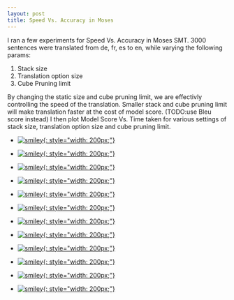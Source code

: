 ```yaml
---
layout: post
title: Speed Vs. Accuracy in Moses
---
```

I ran a few experiments for Speed Vs. Accuracy in Moses SMT. 3000 sentences were translated from de, fr, es to en, while varying the following params:

1. Stack size   
2. Translation option size  
3. Cube Pruning limit  

By changing the static size and cube pruning limit, we are effectivly controlling the speed of the translation. Smaller stack and cube pruning limit will make translation faster at the cost of model score. (TODO:use Bleu score instead) I then plot Model Score Vs. Time taken for various settings of stack size, translation option size and cube pruning limit.

<!--The following thumbnails can be opened in a interactive [bokeh](http://bokeh.pydata.org/en/latest/) environment.-->

- [![smiley](https://raw.githubusercontent.com/arendu/arendu.github.io/master/images/speed-vs-acc-plots/fr.all.time.vs.score.png){: style="width: 200px;"}](https://raw.githubusercontent.com/arendu/arendu.github.io/master/images/speed-vs-acc-plots/fr.all.time.vs.score.png)  
- [![smiley](https://raw.githubusercontent.com/arendu/arendu.github.io/master/images/speed-vs-acc-plots/fr.short.time.vs.score.png){: style="width: 200px;"}](https://raw.githubusercontent.com/arendu/arendu.github.io/master/images/speed-vs-acc-plots/fr.short.time.vs.score.png)  
- [![smiley](https://raw.githubusercontent.com/arendu/arendu.github.io/master/images/speed-vs-acc-plots/fr.medium.time.vs.score.png){: style="width: 200px;"}](https://raw.githubusercontent.com/arendu/arendu.github.io/master/images/speed-vs-acc-plots/fr.medium.time.vs.score.png)  
- [![smiley](https://raw.githubusercontent.com/arendu/arendu.github.io/master/images/speed-vs-acc-plots/fr.long.time.vs.score.png){: style="width: 200px;"}](https://raw.githubusercontent.com/arendu/arendu.github.io/master/images/speed-vs-acc-plots/fr.long.time.vs.score.png)  

- [![smiley](https://raw.githubusercontent.com/arendu/arendu.github.io/master/images/speed-vs-acc-plots/de.all.time.vs.score.png){: style="width: 200px;"}](https://raw.githubusercontent.com/arendu/arendu.github.io/master/images/speed-vs-acc-plots/de.all.time.vs.score.png)  
- [![smiley](https://raw.githubusercontent.com/arendu/arendu.github.io/master/images/speed-vs-acc-plots/de.short.time.vs.score.png){: style="width: 200px;"}](https://raw.githubusercontent.com/arendu/arendu.github.io/master/images/speed-vs-acc-plots/de.short.time.vs.score.png)  
- [![smiley](https://raw.githubusercontent.com/arendu/arendu.github.io/master/images/speed-vs-acc-plots/de.medium.time.vs.score.png){: style="width: 200px;"}](https://raw.githubusercontent.com/arendu/arendu.github.io/master/images/speed-vs-acc-plots/de.medium.time.vs.score.png)  
- [![smiley](https://raw.githubusercontent.com/arendu/arendu.github.io/master/images/speed-vs-acc-plots/de.long.time.vs.score.png){: style="width: 200px;"}](https://raw.githubusercontent.com/arendu/arendu.github.io/master/images/speed-vs-acc-plots/de.long.time.vs.score.png)  

- [![smiley](https://raw.githubusercontent.com/arendu/arendu.github.io/master/images/speed-vs-acc-plots/es.all.time.vs.score.png){: style="width: 200px;"}](https://raw.githubusercontent.com/arendu/arendu.github.io/master/images/speed-vs-acc-plots/es.all.time.vs.score.png)  
- [![smiley](https://raw.githubusercontent.com/arendu/arendu.github.io/master/images/speed-vs-acc-plots/es.short.time.vs.score.png){: style="width: 200px;"}](https://raw.githubusercontent.com/arendu/arendu.github.io/master/images/speed-vs-acc-plots/es.short.time.vs.score.png)  
- [![smiley](https://raw.githubusercontent.com/arendu/arendu.github.io/master/images/speed-vs-acc-plots/es.medium.time.vs.score.png){: style="width: 200px;"}](https://raw.githubusercontent.com/arendu/arendu.github.io/master/images/speed-vs-acc-plots/es.medium.time.vs.score.png)  
- [![smiley](https://raw.githubusercontent.com/arendu/arendu.github.io/master/images/speed-vs-acc-plots/es.long.time.vs.score.png){: style="width: 200px;"}](https://raw.githubusercontent.com/arendu/arendu.github.io/master/images/speed-vs-acc-plots/es.long.time.vs.score.png)  


<script type="text/javascript">
    Bokeh.$(function() {
    var docs_json = {"08fdbe7d-ac35-4aaa-b4a5-dc4df75593c8":{"roots":{"references":[{"attributes":{"callback":null,"column_names":["Series 0","Series 1"],"data":{"Series 0":[0.0,0.051391],"Series 1":[-86.7034353333,-86.7034353333]}},"id":"bdb1181a-428b-4dd2-8072-2db4729b7cd9","type":"ColumnDataSource"},{"attributes":{"data_source":{"id":"4695d679-b3b0-4252-8f0c-20b5be23ccfa","type":"ColumnDataSource"},"glyph":{"id":"f71a8f93-4804-4ab4-80d8-cd22f15c103d","type":"Line"},"hover_glyph":null,"nonselection_glyph":null,"selection_glyph":null},"id":"489e2972-bbe4-4d87-8ff3-d890e4f6f4fe","type":"GlyphRenderer"},{"attributes":{},"id":"f91dbc5a-b428-44fb-b7a2-61abf8e9d4cc","type":"ToolEvents"},{"attributes":{},"id":"2f4d1a82-1580-4677-9c1f-ecb1fe00804d","type":"BasicTickFormatter"},{"attributes":{"data_source":{"id":"2d7496d9-d9df-4340-be3e-3cd50fc71051","type":"ColumnDataSource"},"glyph":{"id":"87fe64ed-042c-4659-a2b5-a3f3bf8f96fe","type":"Circle"},"hover_glyph":null,"nonselection_glyph":null,"selection_glyph":null},"id":"01733dde-5488-487d-884d-403a49bccbf5","type":"GlyphRenderer"},{"attributes":{"callback":null,"column_names":["Series 0","Series 1"],"data":{"Series 0":[0.001389,0.002012,0.00257933333333,0.00349266666667,0.004213,0.006492,0.0116706666667,0.0172643333333,0.028666,0.051391],"Series 1":[-90.7149756667,-89.10308,-87.684871,-87.274761,-87.1574293333,-86.9121046667,-86.779671,-86.7401646667,-86.719661,-86.710738]}},"id":"c728c422-ac9b-46b1-9167-0ac927d6ae19","type":"ColumnDataSource"},{"attributes":{"callback":null,"column_names":["Series 0","Series 1"],"data":{"Series 0":[0.000889333333333,0.001771,0.00254533333333,0.00407733333333,0.00491166666667,0.00715466666667,0.0119833333333,0.0173883333333,0.0239023333333,0.034786],"Series 1":[-90.714625,-89.0384836667,-87.844312,-87.6232183333,-87.5604236667,-87.4907683333,-87.4650063333,-87.4595663333,-87.4585033333,-87.458316]}},"id":"2d7496d9-d9df-4340-be3e-3cd50fc71051","type":"ColumnDataSource"},{"attributes":{"active_drag":"auto","active_scroll":"auto","active_tap":"auto","tools":[{"id":"44963785-36e1-47f6-9fc3-e016d80eb342","type":"PanTool"},{"id":"a411f52a-6813-48e1-a4a4-ad3be3d7009f","type":"WheelZoomTool"},{"id":"da9855b3-c2eb-4615-9d40-e992125542a4","type":"BoxZoomTool"},{"id":"f04867e7-0f93-4ead-8e99-e76d3e2d9dd9","type":"SaveTool"},{"id":"919454fd-efad-4951-8e70-4415182de559","type":"ResetTool"},{"id":"f6336f77-1569-4035-b810-a8e6e02d32da","type":"HelpTool"}]},"id":"2536ff7b-7433-4a5b-9b89-2bc6b01b1003","type":"Toolbar"},{"attributes":{"data_source":{"id":"c728c422-ac9b-46b1-9167-0ac927d6ae19","type":"ColumnDataSource"},"glyph":{"id":"a6ab7901-22c0-484f-a990-817d44cc0ee1","type":"Line"},"hover_glyph":null,"nonselection_glyph":null,"selection_glyph":null},"id":"55394e9e-25a9-4056-b09a-b7ee0882b467","type":"GlyphRenderer"},{"attributes":{"data_source":{"id":"b28a415b-45c8-43f7-8f0b-d61d08c1a734","type":"ColumnDataSource"},"glyph":{"id":"eafcf6cd-64cf-4ea2-8f45-9ae6997bdc1f","type":"Circle"},"hover_glyph":null,"nonselection_glyph":null,"selection_glyph":null},"id":"9499517b-3c13-464d-be3d-89c027d0792f","type":"GlyphRenderer"},{"attributes":{"callback":null,"column_names":["Series 0","Series 1"],"data":{"Series 0":[0.00138766666667,0.00168,0.00277833333333,0.003559,0.00467566666667,0.00561366666667,0.012309,0.017773,0.0270983333333,0.051321],"Series 1":[-90.7153233333,-89.102956,-87.6869633333,-87.2748066667,-87.1574293333,-86.910942,-86.7803943333,-86.7435393333,-86.726141,-86.7178103333]}},"id":"d45bea7f-05f4-42f4-8384-c637b7ce4402","type":"ColumnDataSource"},{"attributes":{"data_source":{"id":"d45bea7f-05f4-42f4-8384-c637b7ce4402","type":"ColumnDataSource"},"glyph":{"id":"7d0c84b0-943a-4be4-b4fb-d7e2eb78fede","type":"Circle"},"hover_glyph":null,"nonselection_glyph":null,"selection_glyph":null},"id":"5435cad1-98c8-4bf7-9769-d951488b8a5b","type":"GlyphRenderer"},{"attributes":{"dimension":1,"grid_line_color":{"value":null},"grid_line_width":{"value":0.5},"plot":{"id":"d8e30c48-01f7-433f-a2c9-5375f3e38a04","type":"Plot"},"ticker":{"id":"7fbc5194-cfc1-4e91-8c7e-31cd166eb405","type":"BasicTicker"}},"id":"da229c20-0f72-48fb-9108-f60dfea989ba","type":"Grid"},{"attributes":{"bottom_units":"screen","fill_alpha":{"value":0.5},"fill_color":{"value":"lightgrey"},"left_units":"screen","level":"overlay","line_alpha":{"value":1.0},"line_color":{"value":"black"},"line_dash":[4,4],"line_width":{"value":2},"plot":null,"render_mode":"css","right_units":"screen","top_units":"screen"},"id":"5627543d-fde4-4cc1-b89f-4e26a4235293","type":"BoxAnnotation"},{"attributes":{"line_color":{"value":"#FF0000"},"x":{"field":"Series 0"},"y":{"field":"Series 1"}},"id":"f71a8f93-4804-4ab4-80d8-cd22f15c103d","type":"Line"},{"attributes":{},"id":"ca04b6a9-1259-4486-85c6-f5b498068003","type":"BasicTickFormatter"},{"attributes":{"line_color":{"value":"#0000FF"},"x":{"field":"Series 0"},"y":{"field":"Series 1"}},"id":"27980c25-56fb-4a1f-be29-eedaeae9b811","type":"Line"},{"attributes":{"callback":null,"column_names":["Series 0","Series 1"],"data":{"Series 0":[0.001227,0.00183566666667,0.002464,0.00353233333333,0.00432333333333,0.005874,0.0111423333333,0.0185943333333,0.028618,0.0458376666667],"Series 1":[-90.714625,-89.102653,-87.685729,-87.274249,-87.157539,-86.914119,-86.8026136667,-86.7707876667,-86.7584336667,-86.753852]}},"id":"1c3d8753-0697-466d-a8fe-38d1761be428","type":"ColumnDataSource"},{"attributes":{"plot":{"id":"d8e30c48-01f7-433f-a2c9-5375f3e38a04","type":"Plot"}},"id":"f6336f77-1569-4035-b810-a8e6e02d32da","type":"HelpTool"},{"attributes":{"callback":null,"column_names":["Series 0","Series 1"],"data":{"Series 0":[0.00138766666667,0.00168,0.00277833333333,0.003559,0.00467566666667,0.00561366666667,0.012309,0.017773,0.0270983333333,0.051321],"Series 1":[-90.7153233333,-89.102956,-87.6869633333,-87.2748066667,-87.1574293333,-86.910942,-86.7803943333,-86.7435393333,-86.726141,-86.7178103333]}},"id":"4695d679-b3b0-4252-8f0c-20b5be23ccfa","type":"ColumnDataSource"},{"attributes":{"legends":[["1",[{"id":"01733dde-5488-487d-884d-403a49bccbf5","type":"GlyphRenderer"}]],["5",[{"id":"dd3466eb-d72b-4364-b626-96cb9e4b5a37","type":"GlyphRenderer"}]],["10",[{"id":"5435cad1-98c8-4bf7-9769-d951488b8a5b","type":"GlyphRenderer"}]],["20",[{"id":"9499517b-3c13-464d-be3d-89c027d0792f","type":"GlyphRenderer"}]],["oracle",[{"id":"3060fba8-701b-4bdf-bd4b-512aba81ac28","type":"GlyphRenderer"}]]],"location":"bottom_right","plot":{"id":"d8e30c48-01f7-433f-a2c9-5375f3e38a04","type":"Plot"}},"id":"580e0251-de84-41f2-9504-f1292edc38c5","type":"Legend"},{"attributes":{"plot":{"id":"d8e30c48-01f7-433f-a2c9-5375f3e38a04","type":"Plot"}},"id":"919454fd-efad-4951-8e70-4415182de559","type":"ResetTool"},{"attributes":{"fill_color":{"value":"#0000FF"},"line_color":{"value":"#000000"},"line_width":{"value":0.5},"size":{"units":"screen","value":6},"x":{"field":"Series 0"},"y":{"field":"Series 1"}},"id":"87fe64ed-042c-4659-a2b5-a3f3bf8f96fe","type":"Circle"},{"attributes":{"line_color":{"value":"#000000"},"x":{"field":"Series 0"},"y":{"field":"Series 1"}},"id":"e09204bb-b236-41d1-82ca-dc88539f7142","type":"Line"},{"attributes":{"data_source":{"id":"ddeee589-ae21-4fb9-87fd-0b20edefb5e9","type":"ColumnDataSource"},"glyph":{"id":"27980c25-56fb-4a1f-be29-eedaeae9b811","type":"Line"},"hover_glyph":null,"nonselection_glyph":null,"selection_glyph":null},"id":"5744c869-dcf1-4df3-a0a2-03f405fe2897","type":"GlyphRenderer"},{"attributes":{"grid_line_color":{"value":null},"grid_line_width":{"value":0.5},"plot":{"id":"d8e30c48-01f7-433f-a2c9-5375f3e38a04","type":"Plot"},"ticker":{"id":"6a696c81-2e85-4489-b096-82aac3c9ae2e","type":"BasicTicker"}},"id":"93425ee1-e5f9-4c11-81ff-6f608a4646a9","type":"Grid"},{"attributes":{"plot":null,"text":"Model Score Vs. Time(all, fr)"},"id":"2932c28e-eaba-478c-82ce-95f4af14f1d9","type":"Title"},{"attributes":{"plot":{"id":"d8e30c48-01f7-433f-a2c9-5375f3e38a04","type":"Plot"}},"id":"a411f52a-6813-48e1-a4a4-ad3be3d7009f","type":"WheelZoomTool"},{"attributes":{"callback":null,"column_names":["Series 0","Series 1"],"data":{"Series 0":[0.001389,0.002012,0.00257933333333,0.00349266666667,0.004213,0.006492,0.0116706666667,0.0172643333333,0.028666,0.051391],"Series 1":[-90.7149756667,-89.10308,-87.684871,-87.274761,-87.1574293333,-86.9121046667,-86.779671,-86.7401646667,-86.719661,-86.710738]}},"id":"b28a415b-45c8-43f7-8f0b-d61d08c1a734","type":"ColumnDataSource"},{"attributes":{"callback":null},"id":"1c87802d-b548-4763-8bf2-3c334befa76c","type":"DataRange1d"},{"attributes":{"line_color":{"value":"#007F00"},"x":{"field":"Series 0"},"y":{"field":"Series 1"}},"id":"66f98f9c-c412-4c9c-acfb-8c3ba4dfb124","type":"Line"},{"attributes":{"callback":null,"column_names":["Series 0","Series 1"],"data":{"Series 0":[0.001227,0.00183566666667,0.002464,0.00353233333333,0.00432333333333,0.005874,0.0111423333333,0.0185943333333,0.028618,0.0458376666667],"Series 1":[-90.714625,-89.102653,-87.685729,-87.274249,-87.157539,-86.914119,-86.8026136667,-86.7707876667,-86.7584336667,-86.753852]}},"id":"c21e211d-e10a-477c-9fdc-6d0cbc8206da","type":"ColumnDataSource"},{"attributes":{"plot":{"id":"d8e30c48-01f7-433f-a2c9-5375f3e38a04","type":"Plot"}},"id":"44963785-36e1-47f6-9fc3-e016d80eb342","type":"PanTool"},{"attributes":{},"id":"7fbc5194-cfc1-4e91-8c7e-31cd166eb405","type":"BasicTicker"},{"attributes":{},"id":"6a696c81-2e85-4489-b096-82aac3c9ae2e","type":"BasicTicker"},{"attributes":{"axis_label":"Model Score","axis_label_text_font":"sans-serif","axis_label_text_font_size":{"value":"12.000000pt"},"axis_label_text_font_style":"normal","formatter":{"id":"ca04b6a9-1259-4486-85c6-f5b498068003","type":"BasicTickFormatter"},"major_label_text_font":"sans-serif","major_label_text_font_size":{"value":"12.000000pt"},"plot":{"id":"d8e30c48-01f7-433f-a2c9-5375f3e38a04","type":"Plot"},"ticker":{"id":"7fbc5194-cfc1-4e91-8c7e-31cd166eb405","type":"BasicTicker"}},"id":"5e98e857-31f6-4f50-95dd-a20771b01241","type":"LinearAxis"},{"attributes":{"fill_color":{"value":"#FF0000"},"line_color":{"value":"#000000"},"line_width":{"value":0.5},"size":{"units":"screen","value":6},"x":{"field":"Series 0"},"y":{"field":"Series 1"}},"id":"7d0c84b0-943a-4be4-b4fb-d7e2eb78fede","type":"Circle"},{"attributes":{"fill_color":{"value":"#00BFBF"},"line_color":{"value":"#000000"},"line_width":{"value":0.5},"size":{"units":"screen","value":6},"x":{"field":"Series 0"},"y":{"field":"Series 1"}},"id":"eafcf6cd-64cf-4ea2-8f45-9ae6997bdc1f","type":"Circle"},{"attributes":{"data_source":{"id":"c21e211d-e10a-477c-9fdc-6d0cbc8206da","type":"ColumnDataSource"},"glyph":{"id":"b6e84204-a94c-4173-a3ec-533e9f6711c8","type":"Circle"},"hover_glyph":null,"nonselection_glyph":null,"selection_glyph":null},"id":"dd3466eb-d72b-4364-b626-96cb9e4b5a37","type":"GlyphRenderer"},{"attributes":{"data_source":{"id":"bdb1181a-428b-4dd2-8072-2db4729b7cd9","type":"ColumnDataSource"},"glyph":{"id":"e09204bb-b236-41d1-82ca-dc88539f7142","type":"Line"},"hover_glyph":null,"nonselection_glyph":null,"selection_glyph":null},"id":"3060fba8-701b-4bdf-bd4b-512aba81ac28","type":"GlyphRenderer"},{"attributes":{"axis_label":"Time","axis_label_text_font":"sans-serif","axis_label_text_font_size":{"value":"12.000000pt"},"axis_label_text_font_style":"normal","formatter":{"id":"2f4d1a82-1580-4677-9c1f-ecb1fe00804d","type":"BasicTickFormatter"},"major_label_text_font":"sans-serif","major_label_text_font_size":{"value":"12.000000pt"},"plot":{"id":"d8e30c48-01f7-433f-a2c9-5375f3e38a04","type":"Plot"},"ticker":{"id":"6a696c81-2e85-4489-b096-82aac3c9ae2e","type":"BasicTicker"}},"id":"ea684292-54f4-4bdb-9628-a7d1b92ef2dd","type":"LinearAxis"},{"attributes":{"line_color":{"value":"#00BFBF"},"x":{"field":"Series 0"},"y":{"field":"Series 1"}},"id":"a6ab7901-22c0-484f-a990-817d44cc0ee1","type":"Line"},{"attributes":{"fill_color":{"value":"#007F00"},"line_color":{"value":"#000000"},"line_width":{"value":0.5},"size":{"units":"screen","value":6},"x":{"field":"Series 0"},"y":{"field":"Series 1"}},"id":"b6e84204-a94c-4173-a3ec-533e9f6711c8","type":"Circle"},{"attributes":{"callback":null},"id":"aa29e0c7-1a83-4ba6-99a4-164fa3a16437","type":"DataRange1d"},{"attributes":{"callback":null,"column_names":["Series 0","Series 1"],"data":{"Series 0":[0.000889333333333,0.001771,0.00254533333333,0.00407733333333,0.00491166666667,0.00715466666667,0.0119833333333,0.0173883333333,0.0239023333333,0.034786],"Series 1":[-90.714625,-89.0384836667,-87.844312,-87.6232183333,-87.5604236667,-87.4907683333,-87.4650063333,-87.4595663333,-87.4585033333,-87.458316]}},"id":"ddeee589-ae21-4fb9-87fd-0b20edefb5e9","type":"ColumnDataSource"},{"attributes":{"background_fill_color":{"value":"white"},"below":[{"id":"ea684292-54f4-4bdb-9628-a7d1b92ef2dd","type":"LinearAxis"}],"left":[{"id":"5e98e857-31f6-4f50-95dd-a20771b01241","type":"LinearAxis"}],"plot_height":480,"plot_width":640,"renderers":[{"id":"ea684292-54f4-4bdb-9628-a7d1b92ef2dd","type":"LinearAxis"},{"id":"93425ee1-e5f9-4c11-81ff-6f608a4646a9","type":"Grid"},{"id":"5e98e857-31f6-4f50-95dd-a20771b01241","type":"LinearAxis"},{"id":"da229c20-0f72-48fb-9108-f60dfea989ba","type":"Grid"},{"id":"580e0251-de84-41f2-9504-f1292edc38c5","type":"Legend"},{"id":"5627543d-fde4-4cc1-b89f-4e26a4235293","type":"BoxAnnotation"},{"id":"5744c869-dcf1-4df3-a0a2-03f405fe2897","type":"GlyphRenderer"},{"id":"01733dde-5488-487d-884d-403a49bccbf5","type":"GlyphRenderer"},{"id":"620e80da-418d-4b18-b4a1-f5af04dcd4cc","type":"GlyphRenderer"},{"id":"dd3466eb-d72b-4364-b626-96cb9e4b5a37","type":"GlyphRenderer"},{"id":"489e2972-bbe4-4d87-8ff3-d890e4f6f4fe","type":"GlyphRenderer"},{"id":"5435cad1-98c8-4bf7-9769-d951488b8a5b","type":"GlyphRenderer"},{"id":"55394e9e-25a9-4056-b09a-b7ee0882b467","type":"GlyphRenderer"},{"id":"9499517b-3c13-464d-be3d-89c027d0792f","type":"GlyphRenderer"},{"id":"3060fba8-701b-4bdf-bd4b-512aba81ac28","type":"GlyphRenderer"}],"title":{"id":"2932c28e-eaba-478c-82ce-95f4af14f1d9","type":"Title"},"tool_events":{"id":"f91dbc5a-b428-44fb-b7a2-61abf8e9d4cc","type":"ToolEvents"},"toolbar":{"id":"2536ff7b-7433-4a5b-9b89-2bc6b01b1003","type":"Toolbar"},"x_range":{"id":"1c87802d-b548-4763-8bf2-3c334befa76c","type":"DataRange1d"},"y_range":{"id":"aa29e0c7-1a83-4ba6-99a4-164fa3a16437","type":"DataRange1d"}},"id":"d8e30c48-01f7-433f-a2c9-5375f3e38a04","type":"Plot"},{"attributes":{"plot":{"id":"d8e30c48-01f7-433f-a2c9-5375f3e38a04","type":"Plot"}},"id":"f04867e7-0f93-4ead-8e99-e76d3e2d9dd9","type":"SaveTool"},{"attributes":{"data_source":{"id":"1c3d8753-0697-466d-a8fe-38d1761be428","type":"ColumnDataSource"},"glyph":{"id":"66f98f9c-c412-4c9c-acfb-8c3ba4dfb124","type":"Line"},"hover_glyph":null,"nonselection_glyph":null,"selection_glyph":null},"id":"620e80da-418d-4b18-b4a1-f5af04dcd4cc","type":"GlyphRenderer"},{"attributes":{"overlay":{"id":"5627543d-fde4-4cc1-b89f-4e26a4235293","type":"BoxAnnotation"},"plot":{"id":"d8e30c48-01f7-433f-a2c9-5375f3e38a04","type":"Plot"}},"id":"da9855b3-c2eb-4615-9d40-e992125542a4","type":"BoxZoomTool"}],"root_ids":["d8e30c48-01f7-433f-a2c9-5375f3e38a04"]},"title":"Bokeh Application","version":"0.12.1"}};
    var render_items = [{"docid":"08fdbe7d-ac35-4aaa-b4a5-dc4df75593c8","elementid":"9c7f2bd1-2fde-4cca-9a03-aecfda2d111c","modelid":"d8e30c48-01f7-433f-a2c9-5375f3e38a04"}];
    
    Bokeh.embed.embed_items(docs_json, render_items);
});
</script>

<div class="bk-root">
    <div class="plotdiv" id="9c7f2bd1-2fde-4cca-9a03-aecfda2d111c"></div>
</div>

<script type="text/javascript">
    Bokeh.$(function() {
    var docs_json = {"ec043145-bcb4-423a-aa13-44e6c42604b2":{"roots":{"references":[{"attributes":{"data_source":{"id":"8165441d-0cea-45ec-8798-643b5bc02636","type":"ColumnDataSource"},"glyph":{"id":"ac910a4a-a8c2-447d-a2b6-cc2f0cf70b73","type":"Line"},"hover_glyph":null,"nonselection_glyph":null,"selection_glyph":null},"id":"c6b5eaae-9930-46ed-a0c3-e19b9dd2b4f9","type":"GlyphRenderer"},{"attributes":{"fill_color":{"value":"#0000FF"},"line_color":{"value":"#000000"},"line_width":{"value":0.5},"size":{"units":"screen","value":6},"x":{"field":"Series 0"},"y":{"field":"Series 1"}},"id":"c52659ef-6920-4c0a-b6ea-1120a843bca0","type":"Circle"},{"attributes":{"data_source":{"id":"735b3e8a-b537-483e-89bb-1ba0d5c0f4af","type":"ColumnDataSource"},"glyph":{"id":"3d5e279a-e6ec-4545-a4c2-a51e07202eab","type":"Line"},"hover_glyph":null,"nonselection_glyph":null,"selection_glyph":null},"id":"dabb9318-3d01-459a-b0d4-a91e0182841b","type":"GlyphRenderer"},{"attributes":{"data_source":{"id":"060e335a-1f9e-4d52-a016-776fdeded3dd","type":"ColumnDataSource"},"glyph":{"id":"c52659ef-6920-4c0a-b6ea-1120a843bca0","type":"Circle"},"hover_glyph":null,"nonselection_glyph":null,"selection_glyph":null},"id":"c89f1e6b-4c16-41d8-a09c-eaae16ba0303","type":"GlyphRenderer"},{"attributes":{"callback":null,"column_names":["Series 0","Series 1"],"data":{"Series 0":[7.79220779221e-06,0.000184415584416,0.000493506493506,0.000750649350649,0.000903896103896,0.00121818181818,0.00201558441558,0.00291688311688,0.00351428571429,0.00497922077922],"Series 1":[-25.7425506494,-25.1841584416,-24.8574467532,-24.8138415584,-24.8091584416,-24.800412987,-24.7873792208,-24.7867012987,-24.7867012987,-24.7867012987]}},"id":"735b3e8a-b537-483e-89bb-1ba0d5c0f4af","type":"ColumnDataSource"},{"attributes":{"background_fill_color":{"value":"white"},"below":[{"id":"673efd75-f95b-4083-ba36-c7201f33b56c","type":"LinearAxis"}],"left":[{"id":"24a8909e-39c7-4a10-8533-b352a139ef0c","type":"LinearAxis"}],"plot_height":480,"plot_width":640,"renderers":[{"id":"673efd75-f95b-4083-ba36-c7201f33b56c","type":"LinearAxis"},{"id":"ce8660ff-7313-4aee-b11b-fc9a2bad6737","type":"Grid"},{"id":"24a8909e-39c7-4a10-8533-b352a139ef0c","type":"LinearAxis"},{"id":"2150ff14-5610-4a2c-8df1-ce986dd6698d","type":"Grid"},{"id":"80d38d5b-1147-4add-89ed-8095d2fc080f","type":"Legend"},{"id":"03a6683c-d6b7-49bd-a185-c1dc56e2d4c4","type":"BoxAnnotation"},{"id":"dabb9318-3d01-459a-b0d4-a91e0182841b","type":"GlyphRenderer"},{"id":"c89f1e6b-4c16-41d8-a09c-eaae16ba0303","type":"GlyphRenderer"},{"id":"c6b5eaae-9930-46ed-a0c3-e19b9dd2b4f9","type":"GlyphRenderer"},{"id":"269699c0-5bd3-4a11-994a-48687fd4413e","type":"GlyphRenderer"},{"id":"d54f3ebc-584e-4622-a49b-7f3c7309bc25","type":"GlyphRenderer"},{"id":"824ebc19-09da-4044-b500-59f860523346","type":"GlyphRenderer"},{"id":"af203be1-b398-41e1-9fed-3380cb4ce433","type":"GlyphRenderer"},{"id":"da90a9f0-4bd3-4d7c-a782-8dfeb40f7c13","type":"GlyphRenderer"},{"id":"230a558e-43d1-4ff8-9d5f-74bedead75ef","type":"GlyphRenderer"}],"title":{"id":"ce4964d2-0214-4235-9dae-779f357847f3","type":"Title"},"tool_events":{"id":"8191e588-53e2-4b41-98f8-c849a32de636","type":"ToolEvents"},"toolbar":{"id":"fa3ec040-e80b-4cf2-9506-d3172fc0673a","type":"Toolbar"},"x_range":{"id":"25ced53e-1c31-4566-9777-0864e6818b58","type":"DataRange1d"},"y_range":{"id":"3484fcdd-2636-446f-b25a-c03c9064ecb8","type":"DataRange1d"}},"id":"54d05494-4c8a-4f97-af78-420b5a6bd37a","type":"Plot"},{"attributes":{"callback":null,"column_names":["Series 0","Series 1"],"data":{"Series 0":[4.93506493506e-05,0.00025974025974,0.000449350649351,0.000685714285714,0.000875324675325,0.00114805194805,0.00229350649351,0.00394805194805,0.00604935064935,0.0102519480519],"Series 1":[-25.7425506494,-25.1804909091,-24.7951844156,-24.7017402597,-24.6588519481,-24.6102597403,-24.5756987013,-24.5621194805,-24.5589038961,-24.5583116883]}},"id":"e24bc631-3112-4a98-a911-b467048f392d","type":"ColumnDataSource"},{"attributes":{"legends":[["1",[{"id":"c89f1e6b-4c16-41d8-a09c-eaae16ba0303","type":"GlyphRenderer"}]],["5",[{"id":"269699c0-5bd3-4a11-994a-48687fd4413e","type":"GlyphRenderer"}]],["10",[{"id":"824ebc19-09da-4044-b500-59f860523346","type":"GlyphRenderer"}]],["20",[{"id":"da90a9f0-4bd3-4d7c-a782-8dfeb40f7c13","type":"GlyphRenderer"}]],["oracle",[{"id":"230a558e-43d1-4ff8-9d5f-74bedead75ef","type":"GlyphRenderer"}]]],"location":"bottom_right","plot":{"id":"54d05494-4c8a-4f97-af78-420b5a6bd37a","type":"Plot"}},"id":"80d38d5b-1147-4add-89ed-8095d2fc080f","type":"Legend"},{"attributes":{"data_source":{"id":"715e4e65-8c11-401f-83d6-62f2b3a9015b","type":"ColumnDataSource"},"glyph":{"id":"18d142b3-3a29-4d5a-806a-e8484c4abfb1","type":"Line"},"hover_glyph":null,"nonselection_glyph":null,"selection_glyph":null},"id":"af203be1-b398-41e1-9fed-3380cb4ce433","type":"GlyphRenderer"},{"attributes":{},"id":"dd7d04ff-ab6c-4c90-89c3-c90306be3983","type":"BasicTicker"},{"attributes":{"fill_color":{"value":"#00BFBF"},"line_color":{"value":"#000000"},"line_width":{"value":0.5},"size":{"units":"screen","value":6},"x":{"field":"Series 0"},"y":{"field":"Series 1"}},"id":"56074c70-ea60-4952-9352-333fbd310186","type":"Circle"},{"attributes":{"overlay":{"id":"03a6683c-d6b7-49bd-a185-c1dc56e2d4c4","type":"BoxAnnotation"},"plot":{"id":"54d05494-4c8a-4f97-af78-420b5a6bd37a","type":"Plot"}},"id":"7e769262-606e-4b90-ad35-674dc5528378","type":"BoxZoomTool"},{"attributes":{"grid_line_color":{"value":null},"grid_line_width":{"value":0.5},"plot":{"id":"54d05494-4c8a-4f97-af78-420b5a6bd37a","type":"Plot"},"ticker":{"id":"ba101343-1162-48b7-abbe-01e8199c3054","type":"BasicTicker"}},"id":"ce8660ff-7313-4aee-b11b-fc9a2bad6737","type":"Grid"},{"attributes":{"line_color":{"value":"#000000"},"x":{"field":"Series 0"},"y":{"field":"Series 1"}},"id":"cf4593b1-46a1-4586-9614-12ddd217f9eb","type":"Line"},{"attributes":{"data_source":{"id":"6922dbf6-bd44-4d7b-8784-8cbf221addda","type":"ColumnDataSource"},"glyph":{"id":"56074c70-ea60-4952-9352-333fbd310186","type":"Circle"},"hover_glyph":null,"nonselection_glyph":null,"selection_glyph":null},"id":"da90a9f0-4bd3-4d7c-a782-8dfeb40f7c13","type":"GlyphRenderer"},{"attributes":{"plot":{"id":"54d05494-4c8a-4f97-af78-420b5a6bd37a","type":"Plot"}},"id":"7704dbca-577c-404e-bf5b-116747902e81","type":"PanTool"},{"attributes":{"fill_color":{"value":"#007F00"},"line_color":{"value":"#000000"},"line_width":{"value":0.5},"size":{"units":"screen","value":6},"x":{"field":"Series 0"},"y":{"field":"Series 1"}},"id":"9f4c22c4-3d35-4e1d-aebc-4de9991af009","type":"Circle"},{"attributes":{},"id":"a3823925-71aa-4ee0-acf5-5cb9eb458e66","type":"BasicTickFormatter"},{"attributes":{"dimension":1,"grid_line_color":{"value":null},"grid_line_width":{"value":0.5},"plot":{"id":"54d05494-4c8a-4f97-af78-420b5a6bd37a","type":"Plot"},"ticker":{"id":"dd7d04ff-ab6c-4c90-89c3-c90306be3983","type":"BasicTicker"}},"id":"2150ff14-5610-4a2c-8df1-ce986dd6698d","type":"Grid"},{"attributes":{"active_drag":"auto","active_scroll":"auto","active_tap":"auto","tools":[{"id":"7704dbca-577c-404e-bf5b-116747902e81","type":"PanTool"},{"id":"07a5d537-b4b7-44f0-9015-d54e43709a07","type":"WheelZoomTool"},{"id":"7e769262-606e-4b90-ad35-674dc5528378","type":"BoxZoomTool"},{"id":"f7ada18f-430a-4b4f-906d-6d5c8d17bde9","type":"SaveTool"},{"id":"5f1c9c2e-f850-4262-bb37-38926c7cdd6f","type":"ResetTool"},{"id":"acd77c4d-1443-4706-98ac-f635dd91a3f3","type":"HelpTool"}]},"id":"fa3ec040-e80b-4cf2-9506-d3172fc0673a","type":"Toolbar"},{"attributes":{"plot":null,"text":"Model Score Vs. Time(short, fr)"},"id":"ce4964d2-0214-4235-9dae-779f357847f3","type":"Title"},{"attributes":{},"id":"922264d4-4429-4afc-80c5-b9b75e2d30e6","type":"BasicTickFormatter"},{"attributes":{"line_color":{"value":"#FF0000"},"x":{"field":"Series 0"},"y":{"field":"Series 1"}},"id":"5f4d0c65-63a2-4dfc-bfb8-7bbe247ecc07","type":"Line"},{"attributes":{"callback":null},"id":"3484fcdd-2636-446f-b25a-c03c9064ecb8","type":"DataRange1d"},{"attributes":{"callback":null,"column_names":["Series 0","Series 1"],"data":{"Series 0":[7.79220779221e-06,0.000184415584416,0.000493506493506,0.000750649350649,0.000903896103896,0.00121818181818,0.00201558441558,0.00291688311688,0.00351428571429,0.00497922077922],"Series 1":[-25.7425506494,-25.1841584416,-24.8574467532,-24.8138415584,-24.8091584416,-24.800412987,-24.7873792208,-24.7867012987,-24.7867012987,-24.7867012987]}},"id":"060e335a-1f9e-4d52-a016-776fdeded3dd","type":"ColumnDataSource"},{"attributes":{"callback":null,"column_names":["Series 0","Series 1"],"data":{"Series 0":[5.45454545455e-05,0.000205194805195,0.000584415584416,0.000706493506494,0.000945454545455,0.0011038961039,0.0026961038961,0.00384415584416,0.00599220779221,0.0116233766234],"Series 1":[-25.7425506494,-25.1804909091,-24.7951844156,-24.7012233766,-24.659361039,-24.6144545455,-24.5686545455,-24.5567012987,-24.5488909091,-24.5477402597]}},"id":"b5015a4d-4fa2-497e-aab8-c37ab4df035c","type":"ColumnDataSource"},{"attributes":{"fill_color":{"value":"#FF0000"},"line_color":{"value":"#000000"},"line_width":{"value":0.5},"size":{"units":"screen","value":6},"x":{"field":"Series 0"},"y":{"field":"Series 1"}},"id":"31087eac-bf42-49bf-96d6-f1a141bf3679","type":"Circle"},{"attributes":{"plot":{"id":"54d05494-4c8a-4f97-af78-420b5a6bd37a","type":"Plot"}},"id":"f7ada18f-430a-4b4f-906d-6d5c8d17bde9","type":"SaveTool"},{"attributes":{},"id":"ba101343-1162-48b7-abbe-01e8199c3054","type":"BasicTicker"},{"attributes":{"data_source":{"id":"b5015a4d-4fa2-497e-aab8-c37ab4df035c","type":"ColumnDataSource"},"glyph":{"id":"31087eac-bf42-49bf-96d6-f1a141bf3679","type":"Circle"},"hover_glyph":null,"nonselection_glyph":null,"selection_glyph":null},"id":"824ebc19-09da-4044-b500-59f860523346","type":"GlyphRenderer"},{"attributes":{"plot":{"id":"54d05494-4c8a-4f97-af78-420b5a6bd37a","type":"Plot"}},"id":"5f1c9c2e-f850-4262-bb37-38926c7cdd6f","type":"ResetTool"},{"attributes":{"plot":{"id":"54d05494-4c8a-4f97-af78-420b5a6bd37a","type":"Plot"}},"id":"acd77c4d-1443-4706-98ac-f635dd91a3f3","type":"HelpTool"},{"attributes":{"plot":{"id":"54d05494-4c8a-4f97-af78-420b5a6bd37a","type":"Plot"}},"id":"07a5d537-b4b7-44f0-9015-d54e43709a07","type":"WheelZoomTool"},{"attributes":{"callback":null},"id":"25ced53e-1c31-4566-9777-0864e6818b58","type":"DataRange1d"},{"attributes":{"line_color":{"value":"#007F00"},"x":{"field":"Series 0"},"y":{"field":"Series 1"}},"id":"ac910a4a-a8c2-447d-a2b6-cc2f0cf70b73","type":"Line"},{"attributes":{"callback":null,"column_names":["Series 0","Series 1"],"data":{"Series 0":[0.000111688311688,0.000314285714286,0.000516883116883,0.000683116883117,0.000828571428571,0.0012961038961,0.00258441558442,0.00383376623377,0.0066,0.0120961038961],"Series 1":[-25.7425506494,-25.1804909091,-24.7951844156,-24.7012233766,-24.659361039,-24.6154233766,-24.5684883117,-24.5545636364,-24.5476103896,-24.5464623377]}},"id":"715e4e65-8c11-401f-83d6-62f2b3a9015b","type":"ColumnDataSource"},{"attributes":{"axis_label":"Time","axis_label_text_font":"sans-serif","axis_label_text_font_size":{"value":"12.000000pt"},"axis_label_text_font_style":"normal","formatter":{"id":"922264d4-4429-4afc-80c5-b9b75e2d30e6","type":"BasicTickFormatter"},"major_label_text_font":"sans-serif","major_label_text_font_size":{"value":"12.000000pt"},"plot":{"id":"54d05494-4c8a-4f97-af78-420b5a6bd37a","type":"Plot"},"ticker":{"id":"ba101343-1162-48b7-abbe-01e8199c3054","type":"BasicTicker"}},"id":"673efd75-f95b-4083-ba36-c7201f33b56c","type":"LinearAxis"},{"attributes":{"data_source":{"id":"63dddd83-6ddb-46e8-976a-9f8f22bad2db","type":"ColumnDataSource"},"glyph":{"id":"5f4d0c65-63a2-4dfc-bfb8-7bbe247ecc07","type":"Line"},"hover_glyph":null,"nonselection_glyph":null,"selection_glyph":null},"id":"d54f3ebc-584e-4622-a49b-7f3c7309bc25","type":"GlyphRenderer"},{"attributes":{"callback":null,"column_names":["Series 0","Series 1"],"data":{"Series 0":[0.0,0.0120961038961],"Series 1":[-24.5448675325,-24.5448675325]}},"id":"cffe1b9e-d463-42a1-b6f9-a301ca63fea0","type":"ColumnDataSource"},{"attributes":{"data_source":{"id":"e24bc631-3112-4a98-a911-b467048f392d","type":"ColumnDataSource"},"glyph":{"id":"9f4c22c4-3d35-4e1d-aebc-4de9991af009","type":"Circle"},"hover_glyph":null,"nonselection_glyph":null,"selection_glyph":null},"id":"269699c0-5bd3-4a11-994a-48687fd4413e","type":"GlyphRenderer"},{"attributes":{"callback":null,"column_names":["Series 0","Series 1"],"data":{"Series 0":[0.000111688311688,0.000314285714286,0.000516883116883,0.000683116883117,0.000828571428571,0.0012961038961,0.00258441558442,0.00383376623377,0.0066,0.0120961038961],"Series 1":[-25.7425506494,-25.1804909091,-24.7951844156,-24.7012233766,-24.659361039,-24.6154233766,-24.5684883117,-24.5545636364,-24.5476103896,-24.5464623377]}},"id":"6922dbf6-bd44-4d7b-8784-8cbf221addda","type":"ColumnDataSource"},{"attributes":{"callback":null,"column_names":["Series 0","Series 1"],"data":{"Series 0":[5.45454545455e-05,0.000205194805195,0.000584415584416,0.000706493506494,0.000945454545455,0.0011038961039,0.0026961038961,0.00384415584416,0.00599220779221,0.0116233766234],"Series 1":[-25.7425506494,-25.1804909091,-24.7951844156,-24.7012233766,-24.659361039,-24.6144545455,-24.5686545455,-24.5567012987,-24.5488909091,-24.5477402597]}},"id":"63dddd83-6ddb-46e8-976a-9f8f22bad2db","type":"ColumnDataSource"},{"attributes":{"callback":null,"column_names":["Series 0","Series 1"],"data":{"Series 0":[4.93506493506e-05,0.00025974025974,0.000449350649351,0.000685714285714,0.000875324675325,0.00114805194805,0.00229350649351,0.00394805194805,0.00604935064935,0.0102519480519],"Series 1":[-25.7425506494,-25.1804909091,-24.7951844156,-24.7017402597,-24.6588519481,-24.6102597403,-24.5756987013,-24.5621194805,-24.5589038961,-24.5583116883]}},"id":"8165441d-0cea-45ec-8798-643b5bc02636","type":"ColumnDataSource"},{"attributes":{"line_color":{"value":"#0000FF"},"x":{"field":"Series 0"},"y":{"field":"Series 1"}},"id":"3d5e279a-e6ec-4545-a4c2-a51e07202eab","type":"Line"},{"attributes":{"axis_label":"Model Score","axis_label_text_font":"sans-serif","axis_label_text_font_size":{"value":"12.000000pt"},"axis_label_text_font_style":"normal","formatter":{"id":"a3823925-71aa-4ee0-acf5-5cb9eb458e66","type":"BasicTickFormatter"},"major_label_text_font":"sans-serif","major_label_text_font_size":{"value":"12.000000pt"},"plot":{"id":"54d05494-4c8a-4f97-af78-420b5a6bd37a","type":"Plot"},"ticker":{"id":"dd7d04ff-ab6c-4c90-89c3-c90306be3983","type":"BasicTicker"}},"id":"24a8909e-39c7-4a10-8533-b352a139ef0c","type":"LinearAxis"},{"attributes":{"bottom_units":"screen","fill_alpha":{"value":0.5},"fill_color":{"value":"lightgrey"},"left_units":"screen","level":"overlay","line_alpha":{"value":1.0},"line_color":{"value":"black"},"line_dash":[4,4],"line_width":{"value":2},"plot":null,"render_mode":"css","right_units":"screen","top_units":"screen"},"id":"03a6683c-d6b7-49bd-a185-c1dc56e2d4c4","type":"BoxAnnotation"},{"attributes":{"data_source":{"id":"cffe1b9e-d463-42a1-b6f9-a301ca63fea0","type":"ColumnDataSource"},"glyph":{"id":"cf4593b1-46a1-4586-9614-12ddd217f9eb","type":"Line"},"hover_glyph":null,"nonselection_glyph":null,"selection_glyph":null},"id":"230a558e-43d1-4ff8-9d5f-74bedead75ef","type":"GlyphRenderer"},{"attributes":{},"id":"8191e588-53e2-4b41-98f8-c849a32de636","type":"ToolEvents"},{"attributes":{"line_color":{"value":"#00BFBF"},"x":{"field":"Series 0"},"y":{"field":"Series 1"}},"id":"18d142b3-3a29-4d5a-806a-e8484c4abfb1","type":"Line"}],"root_ids":["54d05494-4c8a-4f97-af78-420b5a6bd37a"]},"title":"Bokeh Application","version":"0.12.1"}};
    var render_items = [{"docid":"ec043145-bcb4-423a-aa13-44e6c42604b2","elementid":"19dac80f-8348-4dc7-89d1-bab5878c0d82","modelid":"54d05494-4c8a-4f97-af78-420b5a6bd37a"}];
    
    Bokeh.embed.embed_items(docs_json, render_items);
});
</script>

<div class="bk-root">
    <div class="plotdiv" id="19dac80f-8348-4dc7-89d1-bab5878c0d82"></div>
</div>

<script type="text/javascript">
    Bokeh.$(function() {
    var docs_json = {"068ba1b5-bdf8-44a6-aca1-febf72d04446":{"roots":{"references":[{"attributes":{"bottom_units":"screen","fill_alpha":{"value":0.5},"fill_color":{"value":"lightgrey"},"left_units":"screen","level":"overlay","line_alpha":{"value":1.0},"line_color":{"value":"black"},"line_dash":[4,4],"line_width":{"value":2},"plot":null,"render_mode":"css","right_units":"screen","top_units":"screen"},"id":"8611b7bb-dafe-461b-9510-8be20f19dc07","type":"BoxAnnotation"},{"attributes":{"plot":{"id":"983600f8-413f-469c-a372-01263dc8d381","type":"Plot"}},"id":"bb3ef336-a355-4b4f-8514-50971034faa0","type":"SaveTool"},{"attributes":{"data_source":{"id":"40ee5b4d-7d38-4453-ae51-743b5d5c625e","type":"ColumnDataSource"},"glyph":{"id":"fc906186-3574-423f-bae5-c08a7f9dec89","type":"Circle"},"hover_glyph":null,"nonselection_glyph":null,"selection_glyph":null},"id":"dcafa17d-f656-4b07-a7b0-d5a6b039e57e","type":"GlyphRenderer"},{"attributes":{"data_source":{"id":"8589b62e-6eba-418b-8217-7e6950316fd6","type":"ColumnDataSource"},"glyph":{"id":"e99acc6d-b5b0-48ac-af4b-faccefe9c14b","type":"Line"},"hover_glyph":null,"nonselection_glyph":null,"selection_glyph":null},"id":"18e032dd-d975-441c-9d18-79bab5663b6f","type":"GlyphRenderer"},{"attributes":{"line_color":{"value":"#000000"},"x":{"field":"Series 0"},"y":{"field":"Series 1"}},"id":"179d4849-ebb0-4389-93cb-54391803d050","type":"Line"},{"attributes":{},"id":"52703716-9892-4efe-ac79-68bd702b7852","type":"BasicTicker"},{"attributes":{"line_color":{"value":"#0000FF"},"x":{"field":"Series 0"},"y":{"field":"Series 1"}},"id":"41ddabde-bb05-4d1b-9ef6-e4861abcb58d","type":"Line"},{"attributes":{"callback":null,"column_names":["Series 0","Series 1"],"data":{"Series 0":[0.0,0.0395133750711],"Series 1":[-67.5944507684,-67.5944507684]}},"id":"fdc50e5b-ede9-4aba-8022-254368782c40","type":"ColumnDataSource"},{"attributes":{},"id":"2e554d90-bdb5-4cb0-9144-0014cfdaf929","type":"BasicTicker"},{"attributes":{"plot":{"id":"983600f8-413f-469c-a372-01263dc8d381","type":"Plot"}},"id":"e5c0acb9-f5fe-41c2-a448-ab717eb141ea","type":"ResetTool"},{"attributes":{"line_color":{"value":"#00BFBF"},"x":{"field":"Series 0"},"y":{"field":"Series 1"}},"id":"e99acc6d-b5b0-48ac-af4b-faccefe9c14b","type":"Line"},{"attributes":{"data_source":{"id":"8bb26835-c694-447c-b3e8-4afafae4d354","type":"ColumnDataSource"},"glyph":{"id":"7d2c0379-f551-466b-a69e-02d48ae2f8e3","type":"Circle"},"hover_glyph":null,"nonselection_glyph":null,"selection_glyph":null},"id":"40485d6f-8c6b-4ca0-ac74-cd796e5a9c08","type":"GlyphRenderer"},{"attributes":{"callback":null,"column_names":["Series 0","Series 1"],"data":{"Series 0":[0.000893568582812,0.00133352305065,0.00174103585657,0.00250654524758,0.00309789413773,0.0041906659078,0.00816789982925,0.0139077973819,0.0212333523051,0.0356158224246],"Series 1":[-70.8426215139,-69.4695122368,-68.3712464428,-68.0444780876,-67.9545076836,-67.750291975,-67.6681286283,-67.6487262379,-67.6385486625,-67.6350756972]}},"id":"1418dd3d-c947-4e39-a4c3-5a17a7cd379b","type":"ColumnDataSource"},{"attributes":{"plot":{"id":"983600f8-413f-469c-a372-01263dc8d381","type":"Plot"}},"id":"1165e0e9-334f-4e33-acb5-605499edff2f","type":"HelpTool"},{"attributes":{"active_drag":"auto","active_scroll":"auto","active_tap":"auto","tools":[{"id":"867a014a-c630-4238-9da9-aaf5c32149f3","type":"PanTool"},{"id":"5943d06f-8152-4bae-b320-34f5615cc2b0","type":"WheelZoomTool"},{"id":"76e9910f-3d57-4d28-a23d-119efc1facc0","type":"BoxZoomTool"},{"id":"bb3ef336-a355-4b4f-8514-50971034faa0","type":"SaveTool"},{"id":"e5c0acb9-f5fe-41c2-a448-ab717eb141ea","type":"ResetTool"},{"id":"1165e0e9-334f-4e33-acb5-605499edff2f","type":"HelpTool"}]},"id":"251bacdf-9376-484a-b714-2992ad37dd5a","type":"Toolbar"},{"attributes":{"data_source":{"id":"fdc50e5b-ede9-4aba-8022-254368782c40","type":"ColumnDataSource"},"glyph":{"id":"179d4849-ebb0-4389-93cb-54391803d050","type":"Line"},"hover_glyph":null,"nonselection_glyph":null,"selection_glyph":null},"id":"61cbda93-2780-4fd6-9be8-312b923c7e58","type":"GlyphRenderer"},{"attributes":{"callback":null,"column_names":["Series 0","Series 1"],"data":{"Series 0":[0.00102731929425,0.0012515651679,0.00197097324986,0.00247524188958,0.00337564029596,0.0040421172453,0.00912464428002,0.0131115537849,0.0206203756403,0.0393688104724],"Series 1":[-70.8424228799,-69.4692999431,-68.3737068867,-68.0443375071,-67.9531815595,-67.7461132612,-67.650348321,-67.6269510529,-67.6138782015,-67.6074780876]}},"id":"40ee5b4d-7d38-4453-ae51-743b5d5c625e","type":"ColumnDataSource"},{"attributes":{"overlay":{"id":"8611b7bb-dafe-461b-9510-8be20f19dc07","type":"BoxAnnotation"},"plot":{"id":"983600f8-413f-469c-a372-01263dc8d381","type":"Plot"}},"id":"76e9910f-3d57-4d28-a23d-119efc1facc0","type":"BoxZoomTool"},{"attributes":{"plot":null,"text":"Model Score Vs. Time(medium, fr)"},"id":"8015971d-3e71-42c8-a670-e6a49f5c2f74","type":"Title"},{"attributes":{"line_color":{"value":"#007F00"},"x":{"field":"Series 0"},"y":{"field":"Series 1"}},"id":"706ea286-efeb-4044-ab06-a446a6a858b7","type":"Line"},{"attributes":{"callback":null,"column_names":["Series 0","Series 1"],"data":{"Series 0":[0.000638019351167,0.00127319294252,0.00177120091064,0.00289470688674,0.0034780876494,0.00496926579397,0.00840637450199,0.0122259533295,0.0167478656801,0.0247541263517],"Series 1":[-70.8426215139,-69.4210284576,-68.4952720546,-68.3166789983,-68.2682532726,-68.2162976665,-68.201561753,-68.1965577689,-68.1959072282,-68.1958810472]}},"id":"c522b66e-3ab9-452b-9f6e-a01554d63339","type":"ColumnDataSource"},{"attributes":{"data_source":{"id":"c522b66e-3ab9-452b-9f6e-a01554d63339","type":"ColumnDataSource"},"glyph":{"id":"41ddabde-bb05-4d1b-9ef6-e4861abcb58d","type":"Line"},"hover_glyph":null,"nonselection_glyph":null,"selection_glyph":null},"id":"62310e44-5746-4d03-84b3-b97d126ce14c","type":"GlyphRenderer"},{"attributes":{"callback":null,"column_names":["Series 0","Series 1"],"data":{"Series 0":[0.000893568582812,0.00133352305065,0.00174103585657,0.00250654524758,0.00309789413773,0.0041906659078,0.00816789982925,0.0139077973819,0.0212333523051,0.0356158224246],"Series 1":[-70.8426215139,-69.4695122368,-68.3712464428,-68.0444780876,-67.9545076836,-67.750291975,-67.6681286283,-67.6487262379,-67.6385486625,-67.6350756972]}},"id":"2dadac85-afe9-4bb4-a926-80f8de2481ba","type":"ColumnDataSource"},{"attributes":{"callback":null},"id":"b73df7f5-e49b-4ed1-9521-4dcdf259fb90","type":"DataRange1d"},{"attributes":{"fill_color":{"value":"#00BFBF"},"line_color":{"value":"#000000"},"line_width":{"value":0.5},"size":{"units":"screen","value":6},"x":{"field":"Series 0"},"y":{"field":"Series 1"}},"id":"5ea6b98f-8385-474e-9796-56c94fbaa757","type":"Circle"},{"attributes":{"fill_color":{"value":"#007F00"},"line_color":{"value":"#000000"},"line_width":{"value":0.5},"size":{"units":"screen","value":6},"x":{"field":"Series 0"},"y":{"field":"Series 1"}},"id":"5aaa4bfc-d811-4266-9cc3-7b5f87b7ed41","type":"Circle"},{"attributes":{"fill_color":{"value":"#FF0000"},"line_color":{"value":"#000000"},"line_width":{"value":0.5},"size":{"units":"screen","value":6},"x":{"field":"Series 0"},"y":{"field":"Series 1"}},"id":"fc906186-3574-423f-bae5-c08a7f9dec89","type":"Circle"},{"attributes":{"grid_line_color":{"value":null},"grid_line_width":{"value":0.5},"plot":{"id":"983600f8-413f-469c-a372-01263dc8d381","type":"Plot"},"ticker":{"id":"2e554d90-bdb5-4cb0-9144-0014cfdaf929","type":"BasicTicker"}},"id":"930277e7-4be9-4654-a4f9-6eb0b2e67b97","type":"Grid"},{"attributes":{"callback":null,"column_names":["Series 0","Series 1"],"data":{"Series 0":[0.00102845759818,0.00145873648264,0.00183494593056,0.00248776323278,0.00302048947069,0.00466533864542,0.00876664769493,0.0129521912351,0.0216266363119,0.0395133750711],"Series 1":[-70.8426215139,-69.4692999431,-68.371419465,-68.0443375071,-67.9531815595,-67.7473249858,-67.6497461582,-67.62471144,-67.608891292,-67.6020910643]}},"id":"7a24ad8c-767c-4139-925d-95ce2bd1dbf1","type":"ColumnDataSource"},{"attributes":{"plot":{"id":"983600f8-413f-469c-a372-01263dc8d381","type":"Plot"}},"id":"867a014a-c630-4238-9da9-aaf5c32149f3","type":"PanTool"},{"attributes":{},"id":"7317a0fe-fb16-4b50-adc0-7d139dd59b9e","type":"BasicTickFormatter"},{"attributes":{"axis_label":"Time","axis_label_text_font":"sans-serif","axis_label_text_font_size":{"value":"12.000000pt"},"axis_label_text_font_style":"normal","formatter":{"id":"644ea6d2-7f5b-4cd7-afb6-ba15f439475e","type":"BasicTickFormatter"},"major_label_text_font":"sans-serif","major_label_text_font_size":{"value":"12.000000pt"},"plot":{"id":"983600f8-413f-469c-a372-01263dc8d381","type":"Plot"},"ticker":{"id":"2e554d90-bdb5-4cb0-9144-0014cfdaf929","type":"BasicTicker"}},"id":"b6d4764e-0ed4-40ad-aef9-168049adaae5","type":"LinearAxis"},{"attributes":{"background_fill_color":{"value":"white"},"below":[{"id":"b6d4764e-0ed4-40ad-aef9-168049adaae5","type":"LinearAxis"}],"left":[{"id":"36c1f318-61cb-4452-a670-3c8eddb3f37a","type":"LinearAxis"}],"plot_height":480,"plot_width":640,"renderers":[{"id":"b6d4764e-0ed4-40ad-aef9-168049adaae5","type":"LinearAxis"},{"id":"930277e7-4be9-4654-a4f9-6eb0b2e67b97","type":"Grid"},{"id":"36c1f318-61cb-4452-a670-3c8eddb3f37a","type":"LinearAxis"},{"id":"9490b13a-652f-4616-84fb-5a31e030d125","type":"Grid"},{"id":"7c500cdc-99c7-467e-b4f7-2e26f9a49972","type":"Legend"},{"id":"8611b7bb-dafe-461b-9510-8be20f19dc07","type":"BoxAnnotation"},{"id":"62310e44-5746-4d03-84b3-b97d126ce14c","type":"GlyphRenderer"},{"id":"40485d6f-8c6b-4ca0-ac74-cd796e5a9c08","type":"GlyphRenderer"},{"id":"c89a34a7-b584-4c2d-a2c5-ffefc48cbe0f","type":"GlyphRenderer"},{"id":"3212f5c5-64cd-4497-8838-7c9e8a75549f","type":"GlyphRenderer"},{"id":"b91861cd-6dff-4cf7-8d1f-7835ee69c029","type":"GlyphRenderer"},{"id":"dcafa17d-f656-4b07-a7b0-d5a6b039e57e","type":"GlyphRenderer"},{"id":"18e032dd-d975-441c-9d18-79bab5663b6f","type":"GlyphRenderer"},{"id":"4bb5e348-56ba-488c-9630-5dea7d15092d","type":"GlyphRenderer"},{"id":"61cbda93-2780-4fd6-9be8-312b923c7e58","type":"GlyphRenderer"}],"title":{"id":"8015971d-3e71-42c8-a670-e6a49f5c2f74","type":"Title"},"tool_events":{"id":"a77c70d8-32c5-4d6f-a24a-fc43bbb7a872","type":"ToolEvents"},"toolbar":{"id":"251bacdf-9376-484a-b714-2992ad37dd5a","type":"Toolbar"},"x_range":{"id":"b73df7f5-e49b-4ed1-9521-4dcdf259fb90","type":"DataRange1d"},"y_range":{"id":"4a1d49e4-c47f-49a3-a24e-3d35d6e867f6","type":"DataRange1d"}},"id":"983600f8-413f-469c-a372-01263dc8d381","type":"Plot"},{"attributes":{},"id":"a77c70d8-32c5-4d6f-a24a-fc43bbb7a872","type":"ToolEvents"},{"attributes":{},"id":"644ea6d2-7f5b-4cd7-afb6-ba15f439475e","type":"BasicTickFormatter"},{"attributes":{"data_source":{"id":"7a24ad8c-767c-4139-925d-95ce2bd1dbf1","type":"ColumnDataSource"},"glyph":{"id":"5ea6b98f-8385-474e-9796-56c94fbaa757","type":"Circle"},"hover_glyph":null,"nonselection_glyph":null,"selection_glyph":null},"id":"4bb5e348-56ba-488c-9630-5dea7d15092d","type":"GlyphRenderer"},{"attributes":{"plot":{"id":"983600f8-413f-469c-a372-01263dc8d381","type":"Plot"}},"id":"5943d06f-8152-4bae-b320-34f5615cc2b0","type":"WheelZoomTool"},{"attributes":{"callback":null,"column_names":["Series 0","Series 1"],"data":{"Series 0":[0.00102731929425,0.0012515651679,0.00197097324986,0.00247524188958,0.00337564029596,0.0040421172453,0.00912464428002,0.0131115537849,0.0206203756403,0.0393688104724],"Series 1":[-70.8424228799,-69.4692999431,-68.3737068867,-68.0443375071,-67.9531815595,-67.7461132612,-67.650348321,-67.6269510529,-67.6138782015,-67.6074780876]}},"id":"6b686b60-ad8a-4670-a1cc-b6033c03e6eb","type":"ColumnDataSource"},{"attributes":{"callback":null,"column_names":["Series 0","Series 1"],"data":{"Series 0":[0.00102845759818,0.00145873648264,0.00183494593056,0.00248776323278,0.00302048947069,0.00466533864542,0.00876664769493,0.0129521912351,0.0216266363119,0.0395133750711],"Series 1":[-70.8426215139,-69.4692999431,-68.371419465,-68.0443375071,-67.9531815595,-67.7473249858,-67.6497461582,-67.62471144,-67.608891292,-67.6020910643]}},"id":"8589b62e-6eba-418b-8217-7e6950316fd6","type":"ColumnDataSource"},{"attributes":{"data_source":{"id":"1418dd3d-c947-4e39-a4c3-5a17a7cd379b","type":"ColumnDataSource"},"glyph":{"id":"706ea286-efeb-4044-ab06-a446a6a858b7","type":"Line"},"hover_glyph":null,"nonselection_glyph":null,"selection_glyph":null},"id":"c89a34a7-b584-4c2d-a2c5-ffefc48cbe0f","type":"GlyphRenderer"},{"attributes":{"callback":null,"column_names":["Series 0","Series 1"],"data":{"Series 0":[0.000638019351167,0.00127319294252,0.00177120091064,0.00289470688674,0.0034780876494,0.00496926579397,0.00840637450199,0.0122259533295,0.0167478656801,0.0247541263517],"Series 1":[-70.8426215139,-69.4210284576,-68.4952720546,-68.3166789983,-68.2682532726,-68.2162976665,-68.201561753,-68.1965577689,-68.1959072282,-68.1958810472]}},"id":"8bb26835-c694-447c-b3e8-4afafae4d354","type":"ColumnDataSource"},{"attributes":{"dimension":1,"grid_line_color":{"value":null},"grid_line_width":{"value":0.5},"plot":{"id":"983600f8-413f-469c-a372-01263dc8d381","type":"Plot"},"ticker":{"id":"52703716-9892-4efe-ac79-68bd702b7852","type":"BasicTicker"}},"id":"9490b13a-652f-4616-84fb-5a31e030d125","type":"Grid"},{"attributes":{"data_source":{"id":"2dadac85-afe9-4bb4-a926-80f8de2481ba","type":"ColumnDataSource"},"glyph":{"id":"5aaa4bfc-d811-4266-9cc3-7b5f87b7ed41","type":"Circle"},"hover_glyph":null,"nonselection_glyph":null,"selection_glyph":null},"id":"3212f5c5-64cd-4497-8838-7c9e8a75549f","type":"GlyphRenderer"},{"attributes":{"line_color":{"value":"#FF0000"},"x":{"field":"Series 0"},"y":{"field":"Series 1"}},"id":"21a46168-7fb1-44a6-ab51-3ccd2e1095af","type":"Line"},{"attributes":{"fill_color":{"value":"#0000FF"},"line_color":{"value":"#000000"},"line_width":{"value":0.5},"size":{"units":"screen","value":6},"x":{"field":"Series 0"},"y":{"field":"Series 1"}},"id":"7d2c0379-f551-466b-a69e-02d48ae2f8e3","type":"Circle"},{"attributes":{"legends":[["1",[{"id":"40485d6f-8c6b-4ca0-ac74-cd796e5a9c08","type":"GlyphRenderer"}]],["5",[{"id":"3212f5c5-64cd-4497-8838-7c9e8a75549f","type":"GlyphRenderer"}]],["10",[{"id":"dcafa17d-f656-4b07-a7b0-d5a6b039e57e","type":"GlyphRenderer"}]],["20",[{"id":"4bb5e348-56ba-488c-9630-5dea7d15092d","type":"GlyphRenderer"}]],["oracle",[{"id":"61cbda93-2780-4fd6-9be8-312b923c7e58","type":"GlyphRenderer"}]]],"location":"bottom_right","plot":{"id":"983600f8-413f-469c-a372-01263dc8d381","type":"Plot"}},"id":"7c500cdc-99c7-467e-b4f7-2e26f9a49972","type":"Legend"},{"attributes":{"callback":null},"id":"4a1d49e4-c47f-49a3-a24e-3d35d6e867f6","type":"DataRange1d"},{"attributes":{"axis_label":"Model Score","axis_label_text_font":"sans-serif","axis_label_text_font_size":{"value":"12.000000pt"},"axis_label_text_font_style":"normal","formatter":{"id":"7317a0fe-fb16-4b50-adc0-7d139dd59b9e","type":"BasicTickFormatter"},"major_label_text_font":"sans-serif","major_label_text_font_size":{"value":"12.000000pt"},"plot":{"id":"983600f8-413f-469c-a372-01263dc8d381","type":"Plot"},"ticker":{"id":"52703716-9892-4efe-ac79-68bd702b7852","type":"BasicTicker"}},"id":"36c1f318-61cb-4452-a670-3c8eddb3f37a","type":"LinearAxis"},{"attributes":{"data_source":{"id":"6b686b60-ad8a-4670-a1cc-b6033c03e6eb","type":"ColumnDataSource"},"glyph":{"id":"21a46168-7fb1-44a6-ab51-3ccd2e1095af","type":"Line"},"hover_glyph":null,"nonselection_glyph":null,"selection_glyph":null},"id":"b91861cd-6dff-4cf7-8d1f-7835ee69c029","type":"GlyphRenderer"}],"root_ids":["983600f8-413f-469c-a372-01263dc8d381"]},"title":"Bokeh Application","version":"0.12.1"}};
    var render_items = [{"docid":"068ba1b5-bdf8-44a6-aca1-febf72d04446","elementid":"8ab5885a-a1a7-4174-82e3-64ec3a335b00","modelid":"983600f8-413f-469c-a372-01263dc8d381"}];
    
    Bokeh.embed.embed_items(docs_json, render_items);
});
</script>

<div class="bk-root">
    <div class="plotdiv" id="8ab5885a-a1a7-4174-82e3-64ec3a335b00"></div>
</div>

<script type="text/javascript">
    Bokeh.$(function() {
    var docs_json = {"12c8c931-095f-4cfa-9e61-5150d28d4024":{"roots":{"references":[{"attributes":{"plot":{"id":"dde24e25-aec9-418a-80af-d7cdb03e2f76","type":"Plot"}},"id":"272a6407-07ff-4a8f-a39d-1164b49b06e0","type":"ResetTool"},{"attributes":{"background_fill_color":{"value":"white"},"below":[{"id":"02a3d993-1bb6-4b17-a264-262114e5b3ba","type":"LinearAxis"}],"left":[{"id":"e27dbcf9-28bf-4f50-8301-23a3424ec7fe","type":"LinearAxis"}],"plot_height":480,"plot_width":640,"renderers":[{"id":"02a3d993-1bb6-4b17-a264-262114e5b3ba","type":"LinearAxis"},{"id":"2e1a8818-7abd-4e95-9cf3-fcc607845da2","type":"Grid"},{"id":"e27dbcf9-28bf-4f50-8301-23a3424ec7fe","type":"LinearAxis"},{"id":"0d662003-81ef-49e0-b585-a3a671eac3ef","type":"Grid"},{"id":"7aca9d3a-ed39-47cb-af18-05b104cb5343","type":"Legend"},{"id":"bcb96af8-50ee-41b0-afb6-210f0aa8fdfd","type":"BoxAnnotation"},{"id":"7fa7efdc-cffc-437c-91a1-7396b1bda059","type":"GlyphRenderer"},{"id":"42913b19-329a-4cfd-a8a0-44ee0927710f","type":"GlyphRenderer"},{"id":"a95d0cf7-34ae-4ee9-9bcc-6e541c0d06fb","type":"GlyphRenderer"},{"id":"77dc0ce3-b01e-462c-850d-60e6aa3d8f67","type":"GlyphRenderer"},{"id":"15f94e4d-4874-422d-832c-3b6c33831528","type":"GlyphRenderer"},{"id":"8278d164-9f21-4e53-a701-382a3cf6b25e","type":"GlyphRenderer"},{"id":"bd0e1aa3-0f24-498d-9278-7b037202366c","type":"GlyphRenderer"},{"id":"eb2c0cf8-62c2-4e93-8f6b-2c1b6275976f","type":"GlyphRenderer"},{"id":"327d9b99-f9ea-4946-a9c7-96d9a8ac78a6","type":"GlyphRenderer"}],"title":{"id":"5d4ded39-f031-42c6-bf1c-1c337bb107f2","type":"Title"},"tool_events":{"id":"c4d8fd3d-bf59-4ffe-9d5a-6ee7e42aad8c","type":"ToolEvents"},"toolbar":{"id":"a161a7d9-2c93-4e9c-b38e-2e00b4945daf","type":"Toolbar"},"x_range":{"id":"b57c495d-49e1-42fb-ba63-9c75aa16a918","type":"DataRange1d"},"y_range":{"id":"39502547-71cd-4451-8608-819fa8a5f5e4","type":"DataRange1d"}},"id":"dde24e25-aec9-418a-80af-d7cdb03e2f76","type":"Plot"},{"attributes":{"data_source":{"id":"7ad6d0f8-307f-4c5d-be98-35b9846339da","type":"ColumnDataSource"},"glyph":{"id":"da509cdb-6573-420c-aef1-372bf056696b","type":"Line"},"hover_glyph":null,"nonselection_glyph":null,"selection_glyph":null},"id":"7fa7efdc-cffc-437c-91a1-7396b1bda059","type":"GlyphRenderer"},{"attributes":{"legends":[["1",[{"id":"42913b19-329a-4cfd-a8a0-44ee0927710f","type":"GlyphRenderer"}]],["5",[{"id":"77dc0ce3-b01e-462c-850d-60e6aa3d8f67","type":"GlyphRenderer"}]],["10",[{"id":"8278d164-9f21-4e53-a701-382a3cf6b25e","type":"GlyphRenderer"}]],["20",[{"id":"eb2c0cf8-62c2-4e93-8f6b-2c1b6275976f","type":"GlyphRenderer"}]],["oracle",[{"id":"327d9b99-f9ea-4946-a9c7-96d9a8ac78a6","type":"GlyphRenderer"}]]],"location":"bottom_right","plot":{"id":"dde24e25-aec9-418a-80af-d7cdb03e2f76","type":"Plot"}},"id":"7aca9d3a-ed39-47cb-af18-05b104cb5343","type":"Legend"},{"attributes":{"data_source":{"id":"53ebeb3f-81a7-4c28-8efc-5ea15e94b4d9","type":"ColumnDataSource"},"glyph":{"id":"f22d1a3f-87f2-4a2b-8b55-e7fe25faf6e5","type":"Circle"},"hover_glyph":null,"nonselection_glyph":null,"selection_glyph":null},"id":"eb2c0cf8-62c2-4e93-8f6b-2c1b6275976f","type":"GlyphRenderer"},{"attributes":{"data_source":{"id":"62a3e04d-d071-4fa4-94ec-8a14c07fc008","type":"ColumnDataSource"},"glyph":{"id":"7e808e03-3422-4534-8af1-932356f5740a","type":"Line"},"hover_glyph":null,"nonselection_glyph":null,"selection_glyph":null},"id":"15f94e4d-4874-422d-832c-3b6c33831528","type":"GlyphRenderer"},{"attributes":{"active_drag":"auto","active_scroll":"auto","active_tap":"auto","tools":[{"id":"c9f55a69-452d-43b2-b518-04bb6f555e5b","type":"PanTool"},{"id":"29270db2-7647-4945-89bb-01363af8512f","type":"WheelZoomTool"},{"id":"0f9e515b-77f0-483e-9eb1-7ce399dfecc2","type":"BoxZoomTool"},{"id":"b804b8e4-9a8a-46f8-8a78-65b37d89f6f3","type":"SaveTool"},{"id":"272a6407-07ff-4a8f-a39d-1164b49b06e0","type":"ResetTool"},{"id":"19bfa75f-95ed-4101-bcd6-ea19122b9388","type":"HelpTool"}]},"id":"a161a7d9-2c93-4e9c-b38e-2e00b4945daf","type":"Toolbar"},{"attributes":{"fill_color":{"value":"#FF0000"},"line_color":{"value":"#000000"},"line_width":{"value":0.5},"size":{"units":"screen","value":6},"x":{"field":"Series 0"},"y":{"field":"Series 1"}},"id":"ee48d44a-ee89-4630-8ce9-e85d82a822bb","type":"Circle"},{"attributes":{"plot":{"id":"dde24e25-aec9-418a-80af-d7cdb03e2f76","type":"Plot"}},"id":"29270db2-7647-4945-89bb-01363af8512f","type":"WheelZoomTool"},{"attributes":{"callback":null,"column_names":["Series 0","Series 1"],"data":{"Series 0":[0.0,0.0936095571096],"Series 1":[-153.726202797,-153.726202797]}},"id":"da3a7e45-94bd-4189-b08c-4b701926c60f","type":"ColumnDataSource"},{"attributes":{},"id":"0420a935-7878-4142-b606-5d5d0171ccc3","type":"BasicTickFormatter"},{"attributes":{"dimension":1,"grid_line_color":{"value":null},"grid_line_width":{"value":0.5},"plot":{"id":"dde24e25-aec9-418a-80af-d7cdb03e2f76","type":"Plot"},"ticker":{"id":"199087a2-e800-4c65-a88e-8a70d58a276b","type":"BasicTicker"}},"id":"0d662003-81ef-49e0-b585-a3a671eac3ef","type":"Grid"},{"attributes":{"line_color":{"value":"#007F00"},"x":{"field":"Series 0"},"y":{"field":"Series 1"}},"id":"93817474-4d9e-4567-9d59-b87dffdfb35b","type":"Line"},{"attributes":{"callback":null,"column_names":["Series 0","Series 1"],"data":{"Series 0":[0.00243822843823,0.0035710955711,0.00484848484848,0.00691025641026,0.00837995337995,0.0114417249417,0.021203962704,0.0347634032634,0.0538671328671,0.0827377622378],"Series 1":[-160.562362471,-157.990136364,-155.457763403,-154.73010373,-154.525511655,-154.114386946,-153.908269231,-153.842814685,-153.821903263,-153.813261072]}},"id":"157f6dfa-737a-4600-bc37-3e37642103e7","type":"ColumnDataSource"},{"attributes":{"plot":null,"text":"Model Score Vs. Time(long, fr)"},"id":"5d4ded39-f031-42c6-bf1c-1c337bb107f2","type":"Title"},{"attributes":{"callback":null,"column_names":["Series 0","Series 1"],"data":{"Series 0":[0.00272377622378,0.00321911421911,0.00541608391608,0.00705827505828,0.00901165501165,0.0108554778555,0.0231433566434,0.0335687645688,0.0498344988345,0.0936095571096],"Series 1":[-160.565210956,-157.991630536,-155.457040793,-154.732573427,-154.527615385,-154.10995338,-153.87015035,-153.794562937,-153.764004662,-153.748498834]}},"id":"53b77663-e16d-4f8c-9a70-f7cefac7163a","type":"ColumnDataSource"},{"attributes":{"callback":null,"column_names":["Series 0","Series 1"],"data":{"Series 0":[0.00270046620047,0.00390675990676,0.00502913752914,0.00681118881119,0.00817365967366,0.0125641025641,0.0216946386946,0.0321212121212,0.0529825174825,0.0933461538462],"Series 1":[-160.563588578,-157.992064103,-155.454409091,-154.732413753,-154.527615385,-154.111102564,-153.868928904,-153.788308858,-153.752134033,-153.735375291]}},"id":"c3cc145a-e173-409d-a7f8-d3cc19e4d667","type":"ColumnDataSource"},{"attributes":{"plot":{"id":"dde24e25-aec9-418a-80af-d7cdb03e2f76","type":"Plot"}},"id":"19bfa75f-95ed-4101-bcd6-ea19122b9388","type":"HelpTool"},{"attributes":{"data_source":{"id":"da3a7e45-94bd-4189-b08c-4b701926c60f","type":"ColumnDataSource"},"glyph":{"id":"6d4f19e3-3f1b-4154-8b9d-8db26dd437db","type":"Line"},"hover_glyph":null,"nonselection_glyph":null,"selection_glyph":null},"id":"327d9b99-f9ea-4946-a9c7-96d9a8ac78a6","type":"GlyphRenderer"},{"attributes":{"axis_label":"Time","axis_label_text_font":"sans-serif","axis_label_text_font_size":{"value":"12.000000pt"},"axis_label_text_font_style":"normal","formatter":{"id":"0420a935-7878-4142-b606-5d5d0171ccc3","type":"BasicTickFormatter"},"major_label_text_font":"sans-serif","major_label_text_font_size":{"value":"12.000000pt"},"plot":{"id":"dde24e25-aec9-418a-80af-d7cdb03e2f76","type":"Plot"},"ticker":{"id":"d9521220-b494-451a-906f-041b36d06d1a","type":"BasicTicker"}},"id":"02a3d993-1bb6-4b17-a264-262114e5b3ba","type":"LinearAxis"},{"attributes":{},"id":"d9521220-b494-451a-906f-041b36d06d1a","type":"BasicTicker"},{"attributes":{"data_source":{"id":"c3cc145a-e173-409d-a7f8-d3cc19e4d667","type":"ColumnDataSource"},"glyph":{"id":"9a07812e-788d-4e2a-99a7-4502a7a47a24","type":"Line"},"hover_glyph":null,"nonselection_glyph":null,"selection_glyph":null},"id":"bd0e1aa3-0f24-498d-9278-7b037202366c","type":"GlyphRenderer"},{"attributes":{"callback":null},"id":"b57c495d-49e1-42fb-ba63-9c75aa16a918","type":"DataRange1d"},{"attributes":{"plot":{"id":"dde24e25-aec9-418a-80af-d7cdb03e2f76","type":"Plot"}},"id":"b804b8e4-9a8a-46f8-8a78-65b37d89f6f3","type":"SaveTool"},{"attributes":{"data_source":{"id":"157f6dfa-737a-4600-bc37-3e37642103e7","type":"ColumnDataSource"},"glyph":{"id":"93817474-4d9e-4567-9d59-b87dffdfb35b","type":"Line"},"hover_glyph":null,"nonselection_glyph":null,"selection_glyph":null},"id":"a95d0cf7-34ae-4ee9-9bcc-6e541c0d06fb","type":"GlyphRenderer"},{"attributes":{"overlay":{"id":"bcb96af8-50ee-41b0-afb6-210f0aa8fdfd","type":"BoxAnnotation"},"plot":{"id":"dde24e25-aec9-418a-80af-d7cdb03e2f76","type":"Plot"}},"id":"0f9e515b-77f0-483e-9eb1-7ce399dfecc2","type":"BoxZoomTool"},{"attributes":{"callback":null,"column_names":["Series 0","Series 1"],"data":{"Series 0":[0.00179953379953,0.00350233100233,0.00505128205128,0.00799184149184,0.00964568764569,0.0142937062937,0.0237808857809,0.0344533799534,0.0477016317016,0.068703962704],"Series 1":[-160.562362471,-157.86340676,-155.730333333,-155.342565268,-155.224270396,-155.091038462,-155.036986014,-155.028516317,-155.026131702,-155.025530303]}},"id":"7ad6d0f8-307f-4c5d-be98-35b9846339da","type":"ColumnDataSource"},{"attributes":{"bottom_units":"screen","fill_alpha":{"value":0.5},"fill_color":{"value":"lightgrey"},"left_units":"screen","level":"overlay","line_alpha":{"value":1.0},"line_color":{"value":"black"},"line_dash":[4,4],"line_width":{"value":2},"plot":null,"render_mode":"css","right_units":"screen","top_units":"screen"},"id":"bcb96af8-50ee-41b0-afb6-210f0aa8fdfd","type":"BoxAnnotation"},{"attributes":{"plot":{"id":"dde24e25-aec9-418a-80af-d7cdb03e2f76","type":"Plot"}},"id":"c9f55a69-452d-43b2-b518-04bb6f555e5b","type":"PanTool"},{"attributes":{"grid_line_color":{"value":null},"grid_line_width":{"value":0.5},"plot":{"id":"dde24e25-aec9-418a-80af-d7cdb03e2f76","type":"Plot"},"ticker":{"id":"d9521220-b494-451a-906f-041b36d06d1a","type":"BasicTicker"}},"id":"2e1a8818-7abd-4e95-9cf3-fcc607845da2","type":"Grid"},{"attributes":{"axis_label":"Model Score","axis_label_text_font":"sans-serif","axis_label_text_font_size":{"value":"12.000000pt"},"axis_label_text_font_style":"normal","formatter":{"id":"58781663-04cb-42e0-8189-278384dd5b15","type":"BasicTickFormatter"},"major_label_text_font":"sans-serif","major_label_text_font_size":{"value":"12.000000pt"},"plot":{"id":"dde24e25-aec9-418a-80af-d7cdb03e2f76","type":"Plot"},"ticker":{"id":"199087a2-e800-4c65-a88e-8a70d58a276b","type":"BasicTicker"}},"id":"e27dbcf9-28bf-4f50-8301-23a3424ec7fe","type":"LinearAxis"},{"attributes":{"data_source":{"id":"53b77663-e16d-4f8c-9a70-f7cefac7163a","type":"ColumnDataSource"},"glyph":{"id":"ee48d44a-ee89-4630-8ce9-e85d82a822bb","type":"Circle"},"hover_glyph":null,"nonselection_glyph":null,"selection_glyph":null},"id":"8278d164-9f21-4e53-a701-382a3cf6b25e","type":"GlyphRenderer"},{"attributes":{"callback":null,"column_names":["Series 0","Series 1"],"data":{"Series 0":[0.00243822843823,0.0035710955711,0.00484848484848,0.00691025641026,0.00837995337995,0.0114417249417,0.021203962704,0.0347634032634,0.0538671328671,0.0827377622378],"Series 1":[-160.562362471,-157.990136364,-155.457763403,-154.73010373,-154.525511655,-154.114386946,-153.908269231,-153.842814685,-153.821903263,-153.813261072]}},"id":"f9df8b81-13d9-4d7b-a9a4-0e9ba7a20bf0","type":"ColumnDataSource"},{"attributes":{"callback":null,"column_names":["Series 0","Series 1"],"data":{"Series 0":[0.00272377622378,0.00321911421911,0.00541608391608,0.00705827505828,0.00901165501165,0.0108554778555,0.0231433566434,0.0335687645688,0.0498344988345,0.0936095571096],"Series 1":[-160.565210956,-157.991630536,-155.457040793,-154.732573427,-154.527615385,-154.10995338,-153.87015035,-153.794562937,-153.764004662,-153.748498834]}},"id":"62a3e04d-d071-4fa4-94ec-8a14c07fc008","type":"ColumnDataSource"},{"attributes":{"line_color":{"value":"#00BFBF"},"x":{"field":"Series 0"},"y":{"field":"Series 1"}},"id":"9a07812e-788d-4e2a-99a7-4502a7a47a24","type":"Line"},{"attributes":{"callback":null,"column_names":["Series 0","Series 1"],"data":{"Series 0":[0.00179953379953,0.00350233100233,0.00505128205128,0.00799184149184,0.00964568764569,0.0142937062937,0.0237808857809,0.0344533799534,0.0477016317016,0.068703962704],"Series 1":[-160.562362471,-157.86340676,-155.730333333,-155.342565268,-155.224270396,-155.091038462,-155.036986014,-155.028516317,-155.026131702,-155.025530303]}},"id":"15db4751-b789-4225-8287-90f4ebc8c86f","type":"ColumnDataSource"},{"attributes":{"fill_color":{"value":"#007F00"},"line_color":{"value":"#000000"},"line_width":{"value":0.5},"size":{"units":"screen","value":6},"x":{"field":"Series 0"},"y":{"field":"Series 1"}},"id":"300a41a4-4ac1-4505-aee3-05afe4fb8c8f","type":"Circle"},{"attributes":{"line_color":{"value":"#000000"},"x":{"field":"Series 0"},"y":{"field":"Series 1"}},"id":"6d4f19e3-3f1b-4154-8b9d-8db26dd437db","type":"Line"},{"attributes":{"data_source":{"id":"15db4751-b789-4225-8287-90f4ebc8c86f","type":"ColumnDataSource"},"glyph":{"id":"43aec5cb-0cd0-46c3-ad2d-9ac6a233e272","type":"Circle"},"hover_glyph":null,"nonselection_glyph":null,"selection_glyph":null},"id":"42913b19-329a-4cfd-a8a0-44ee0927710f","type":"GlyphRenderer"},{"attributes":{},"id":"199087a2-e800-4c65-a88e-8a70d58a276b","type":"BasicTicker"},{"attributes":{},"id":"58781663-04cb-42e0-8189-278384dd5b15","type":"BasicTickFormatter"},{"attributes":{},"id":"c4d8fd3d-bf59-4ffe-9d5a-6ee7e42aad8c","type":"ToolEvents"},{"attributes":{"callback":null,"column_names":["Series 0","Series 1"],"data":{"Series 0":[0.00270046620047,0.00390675990676,0.00502913752914,0.00681118881119,0.00817365967366,0.0125641025641,0.0216946386946,0.0321212121212,0.0529825174825,0.0933461538462],"Series 1":[-160.563588578,-157.992064103,-155.454409091,-154.732413753,-154.527615385,-154.111102564,-153.868928904,-153.788308858,-153.752134033,-153.735375291]}},"id":"53ebeb3f-81a7-4c28-8efc-5ea15e94b4d9","type":"ColumnDataSource"},{"attributes":{"line_color":{"value":"#FF0000"},"x":{"field":"Series 0"},"y":{"field":"Series 1"}},"id":"7e808e03-3422-4534-8af1-932356f5740a","type":"Line"},{"attributes":{"callback":null},"id":"39502547-71cd-4451-8608-819fa8a5f5e4","type":"DataRange1d"},{"attributes":{"data_source":{"id":"f9df8b81-13d9-4d7b-a9a4-0e9ba7a20bf0","type":"ColumnDataSource"},"glyph":{"id":"300a41a4-4ac1-4505-aee3-05afe4fb8c8f","type":"Circle"},"hover_glyph":null,"nonselection_glyph":null,"selection_glyph":null},"id":"77dc0ce3-b01e-462c-850d-60e6aa3d8f67","type":"GlyphRenderer"},{"attributes":{"fill_color":{"value":"#00BFBF"},"line_color":{"value":"#000000"},"line_width":{"value":0.5},"size":{"units":"screen","value":6},"x":{"field":"Series 0"},"y":{"field":"Series 1"}},"id":"f22d1a3f-87f2-4a2b-8b55-e7fe25faf6e5","type":"Circle"},{"attributes":{"line_color":{"value":"#0000FF"},"x":{"field":"Series 0"},"y":{"field":"Series 1"}},"id":"da509cdb-6573-420c-aef1-372bf056696b","type":"Line"},{"attributes":{"fill_color":{"value":"#0000FF"},"line_color":{"value":"#000000"},"line_width":{"value":0.5},"size":{"units":"screen","value":6},"x":{"field":"Series 0"},"y":{"field":"Series 1"}},"id":"43aec5cb-0cd0-46c3-ad2d-9ac6a233e272","type":"Circle"}],"root_ids":["dde24e25-aec9-418a-80af-d7cdb03e2f76"]},"title":"Bokeh Application","version":"0.12.1"}};
    var render_items = [{"docid":"12c8c931-095f-4cfa-9e61-5150d28d4024","elementid":"222ccc28-cb17-4a52-b8d3-e96eca076433","modelid":"dde24e25-aec9-418a-80af-d7cdb03e2f76"}];
    
    Bokeh.embed.embed_items(docs_json, render_items);
});
</script>

<div class="bk-root">
    <div class="plotdiv" id="222ccc28-cb17-4a52-b8d3-e96eca076433"></div>
</div>

